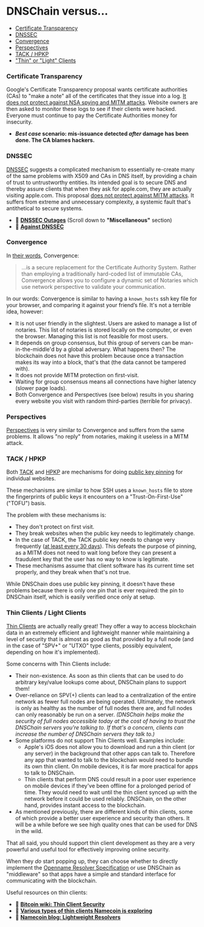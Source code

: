 # DNSChain versus...

- [Certificate Transparency](<#certificate-transparency>)
- [DNSSEC](<#dnssec>)
- [Convergence](<#convergence>)
- [Perspectives](<#perspectives>)
- [TACK / HPKP](<#tack--hpkp>)
- ["Thin" or "Light" Clients](<#thin-clients--light-clients>)

### Certificate Transparency

Google's Certificate Transparency proposal wants certificate authorities (CAs) to "make a note" all of the certificates that they issue into a log. [It does not protect against NSA spying and MITM attacks](http://blog.okturtles.com/2014/09/the-trouble-with-certificate-transparency/). Website owners are then asked to monitor these logs to see if their clients were hacked. Everyone must continue to pay the Certificate Authorities money for insecurity.

- __*Best case* scenario: mis-issuance detected _after_ damage has been done. The CA blames hackers.__

### DNSSEC

[DNSSEC](http://www.icann.org/en/about/learning/factsheets/dnssec-qaa-09oct08-en.htm) suggests a complicated mechanism to essentially re-create many of the same problems with X509 and CAs in DNS itself, by providing a chain of trust to untrustworthy entities. Its intended goal is to secure DNS and thereby assure clients that when they ask for apple.com, they are actually visiting apple.com. This proposal [does not protect against MITM attacks](http://www.thoughtcrime.org/blog/ssl-and-the-future-of-authenticity/). It suffers from extreme and unnecessary complexity, a systemic fault that's antithetical to secure systems.

- :page_facing_up: __[DNSSEC Outages](http://ianix.com/pub/dnssec-outages.html)__ (Scroll down to __"Miscellaneous"__ section)
- :page_facing_up: __[Against DNSSEC](http://sockpuppet.org/blog/2015/01/15/against-dnssec/)__

### Convergence

In [their words](http://convergence.io/details.html), Convergence:

> ...is a secure replacement for the Certificate Authority System. Rather than employing a traditionally hard-coded list of immutable CAs, Convergence allows you to configure a dynamic set of Notaries which use network perspective to validate your communication.

In our words: Convergence is similar to having a `known_hosts` ssh key file for your browser, and comparing it against your friend’s file. It's not a terrible idea, however:

- It is not user friendly in the slightest. Users are asked to manage a list of notaries. This list of notaries is stored locally on the computer, or even the browser. Managing this list is not feasible for most users.
- It depends on group consensus, but this group of servers can be man-in-the-middle'd by a global adversary. What happens then? The blockchain does not have this problem because once a transaction makes its way into a block, that's that (the data cannot be tampered with).
- It does not provide MITM protection on first-visit.
- Waiting for group consensus means all connections have higher latency (slower page loads).
- Both Convergence and Perspectives (see below) results in you sharing every website you visit with random third-parties (terrible for privacy).

### Perspectives

[Perspectives](http://perspectives-project.org/) is very similar to Convergence and suffers from the same problems. It allows "no reply" from notaries, making it useless in a MITM attack.

### TACK / HPKP

Both [TACK](https://lwn.net/Articles/499134/) and [HPKP](https://developer.mozilla.org/en-US/docs/Web/Security/Public_Key_Pinning) are mechanisms for doing [public key pinning](https://en.wikipedia.org/wiki/Transport_Layer_Security#Certificate_pinning) for individual websites.

These mechanisms are similar to how SSH uses a `known_hosts` file to store the fingerprints of public keys it encounters on a "Trust-On-First-Use" ("TOFU") basis.

The problem with these mechanisms is:

- They don't protect on first visit.
- They break websites when the public key needs to legitimately change.
- In the case of TACK, the TACK public key needs to change very frequently ([at least every 30 days](https://lwn.net/Articles/499134/)). This defeats the purpose of pinning, as a MITM does not need to wait long before they can present a fraudulent key that the user has no way to know is legitimate.
- These mechanisms assume that client software has its current time set properly, and they break when that's not true.

While DNSChain does use public key pinning, it doesn't have these problems because there is only one pin that is ever required: the pin to DNSChain itself, which is easily verified once only at setup.

### Thin Clients / Light Clients

[Thin Clients](https://en.bitcoin.it/wiki/Thin_Client_Security) are actually really great! They offer a way to access blockchain data in an extremely efficient and lightweight manner while maintaining a level of security that is almost as good as that provided by a full node (and in the case of "SPV+" or "UTXO" type clients, possibly equivalent, depending on how it's implemented).

Some concerns with Thin Clients include:

- Their non-existence. As soon as thin clients that can be used to do arbitrary key/value lookups come about, DNSChain plans to support them!
- Over-reliance on SPV(+) clients can lead to a centralization of the entire network as fewer full nodes are being operated. Ultimately, the network is only as healthy as the number of full nodes there are, and full nodes can only reasonably be run on a server. *(DNSChain helps make the security of full nodes accessible today at the cost of having to trust the DNSChain servers you're talking to. If that's a concern, clients can increase the number of DNSChain servers they talk to.)*
- Some platforms do not support Thin Clients well. Examples include:
    * Apple's iOS does not allow you to download and run a thin client (or any server) in the background that other apps can talk to. Therefore any app that wanted to talk to the blockchain would need to bundle its own thin client. On mobile devices, it is far more practical for apps to talk to DNSChain.
    * Thin clients that perform DNS could result in a poor user experience on mobile devices if they've been offline for a prolonged period of time. They would need to wait until the thin client synced up with the network before it could be used reliably. DNSChain, on the other hand, provides instant access to the blockchain.
- As mentioned previously, there are different kinds of thin clients, some of which provide a better user experience and security than others. It will be a while before we see high quality ones that can be used for DNS in the wild.

That all said, you should support thin client development as they are a very powerful and useful tool for effectively improving online security.

When they *do* start popping up, they can choose whether to directly implement the [Openname Resolver Specification](https://github.com/openname/openname-specifications/blob/master/resolvers.md) or use DNSChain as "middleware" so that apps have a simple and standard interface for communicating with the blockchain.

Useful resources on thin clients:

- :page_facing_up: __[Bitcoin wiki: Thin Client Security](https://en.bitcoin.it/wiki/Thin_Client_Security)__
- :page_facing_up: __[Various types of thin clients Namecoin is exploring](https://github.com/hlandau/ncdocs/blob/master/stateofnamecoin.md)__
- :page_facing_up: __[Namecoin blog: Lightweight Resolvers](http://blog.namecoin.org/post/109811339625/lightweight-resolvers)__
